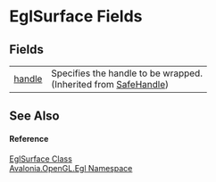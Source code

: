 # EglSurface Fields




## Fields
<table>
<tr>
<td><a href="https://learn.microsoft.com/dotnet/api/system.runtime.interopservices.safehandle.handle" target="_blank" rel="noopener noreferrer">handle</a></td>
<td>Specifies the handle to be wrapped.<br />(Inherited from <a href="https://learn.microsoft.com/dotnet/api/system.runtime.interopservices.safehandle" target="_blank" rel="noopener noreferrer">SafeHandle</a>)</td>
</tr>
</table>

## See Also


#### Reference
<a href="T_Avalonia_OpenGL_Egl_EglSurface">EglSurface Class</a>  
<a href="N_Avalonia_OpenGL_Egl">Avalonia.OpenGL.Egl Namespace</a>  
